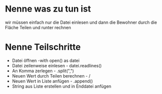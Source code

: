 # Nenne was zu tun ist
wir müssen einfach nur die Datei einlesen und dann die Bewohner durch die Fläche Teilen und runter rechnen
# Nenne Teilschritte
- Datei öffnen -with open() as datei
- Datei zeilenweise einlesen - datei.readlines()
- An Komma zerlegen - .split(",")
- Neuen Wert durch Teilen berechnen - /
- Neuen Wert in Liste anfügen - .append()
- String aus Liste erstellen und in Enddatei anfügen
